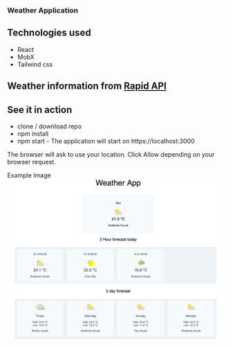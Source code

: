 ### Weather Application

## Technologies used

- React
- MobX
- Tailwind css

## Weather information from [Rapid API](https://rapidapi.com/weatherbit/api/weather/details)

## See it in action

- clone / download repo
- npm install
- npm start - The application will start on https://localhost:3000

The browser will ask to use your location. Click Allow depending on your browser request.

Example Image
![Image of Weather App](./weatherApp.png)
